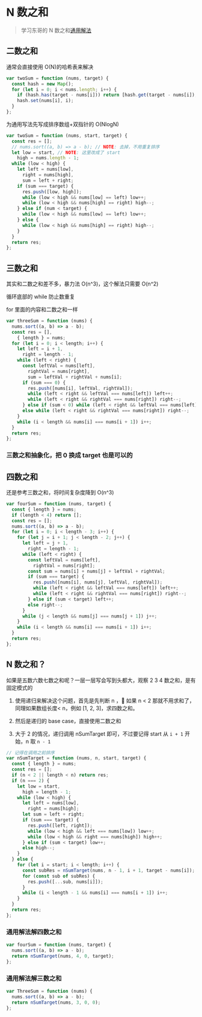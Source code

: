 # N 数之和

> 学习东哥的 N 数之和[通用解法](https://mp.weixin.qq.com/s/fSyJVvggxHq28a0SdmZm6Q)

## 二数之和

通常会直接使用 O(N)的哈希表来解决

```js
var twoSum = function (nums, target) {
  const hash = new Map();
  for (let i = 0; i < nums.length; i++) {
    if (hash.has(target - nums[i])) return [hash.get(target - nums[i]), i];
    hash.set(nums[i], i);
  }
};
```

为通用写法先写成排序数组+双指针的 O(NlogN)

```js
var twoSum = function (nums, start, target) {
  const res = [];
  // nums.sort((a, b) => a - b); // NOTE: 去掉，不用重复排序
  let low = start, // NOTE: 这里改成了 start
    high = nums.length - 1;
  while (low < high) {
    let left = nums[low],
      right = nums[high],
      sum = left + right;
    if (sum === target) {
      res.push([low, high]);
      while (low < high && nums[low] == left) low++;
      while (low < high && nums[high] == right) high--;
    } else if (num < target) {
      while (low < high && nums[low] == left) low++;
    } else {
      while (low < high && nums[high] == right) high--;
    }
  }
  return res;
};
```

## 三数之和

其实和二数之和差不多，暴力法 O(n^3)，这个解法只需要 O(n^2)

循环底部的 while 防止数重复

for 里面的内容和二数之和一样

```js
var threeSum = function (nums) {
  nums.sort((a, b) => a - b);
  const res = [],
    { length } = nums;
  for (let i = 0; i < length; i++) {
    let left = i + 1,
      right = length - 1;
    while (left < right) {
      const leftVal = nums[left],
        rightVal = nums[right],
        sum = leftVal + rightVal + nums[i];
      if (sum === 0) {
        res.push([nums[i], leftVal, rightVal]);
        while (left < right && leftVal === nums[left]) left++;
        while (left < right && rightVal === nums[right]) right--;
      } else if (sum < 0) while (left < right && leftVal === nums[left]) left++;
      else while (left < right && rightVal === nums[right]) right--;
    }
    while (i < length && nums[i] === nums[i + 1]) i++;
  }
  return res;
};
```

### 三数之和抽象化，把 0 换成 target 也是可以的

## 四数之和

还是参考三数之和，将时间复杂度降到 O(n^3)

```js
var fourSum = function (nums, target) {
  const { length } = nums;
  if (length < 4) return [];
  const res = [];
  nums.sort((a, b) => a - b);
  for (let i = 0; i < length - 3; i++) {
    for (let j = i + 1; j < length - 2; j++) {
      let left = j + 1,
        right = length - 1;
      while (left < right) {
        const leftVal = nums[left],
          rightVal = nums[right];
        const sum = nums[i] + nums[j] + leftVal + rightVal;
        if (sum === target) {
          res.push([nums[i], nums[j], leftVal, rightVal]);
          while (left < right && leftVal === nums[left]) left++;
          while (left < right && rightVal === nums[right]) right--;
        } else if (sum < target) left++;
        else right--;
      }
      while (j < length && nums[j] === nums[j + 1]) j++;
    }
    while (i < length && nums[i] === nums[i + 1]) i++;
  }
  return res;
};
```

## N 数之和？

如果是五数六数七数之和呢？一层一层写会写到头都大，观察 2 3 4 数之和，是有固定模式的

1. 使用递归来解决这个问题，首先是先判断 n ， 如果 n < 2 那就不用求和了，同理如果数组长度< n，例如 [1, 2, 3]，求四数之和。

2. 然后是递归的 base case，直接使用二数之和

3. 大于 2 的情况，递归调用 nSumTarget 即可，不过要记得 start 从 `i + 1` 开始，n 取 `n - 1`

```js
// 记得在调用之前排序
var nSumTarget = function (nums, n, start, target) {
  const { length } = nums;
  const res = [];
  if (n < 2 || length < n) return res;
  if (n === 2) {
    let low = start,
      high = length - 1;
    while (low < high) {
      let left = nums[low],
        right = nums[high];
      let sum = left + right;
      if (sum === target) {
        res.push([left, right]);
        while (low < high && left === nums[low]) low++;
        while (low < high && right === nums[high]) high++;
      } else if (sum < target) low++;
      else high--;
    }
  } else {
    for (let i = start; i < length; i++) {
      const subRes = nSumTarget(nums, n - 1, i + 1, target - nums[i]);
      for (const sub of subRes) {
        res.push([...sub, nums[i]]);
      }
      while (i < length - 1 && nums[i] === nums[i + 1]) i++;
    }
  }
  return res;
};
```

### 通用解法解四数之和

```js
var fourSum = function (nums, target) {
  nums.sort((a, b) => a - b);
  return nSumTarget(nums, 4, 0, target);
};
```

### 通用解法解三数之和

```js
var ThreeSum = function (nums) {
  nums.sort((a, b) => a - b);
  return nSumTarget(nums, 3, 0, 0);
};
```
